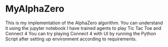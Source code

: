 # MyAlphaZero

This is my implementation of the AlphaZero algorithm. You can understand it using the jupyter notebook
I have trained agents to play Tic Tac Toe and Connect 4
You can try playing Connect 4 with UI by running the Python Script after setting up environment according to requirements.
